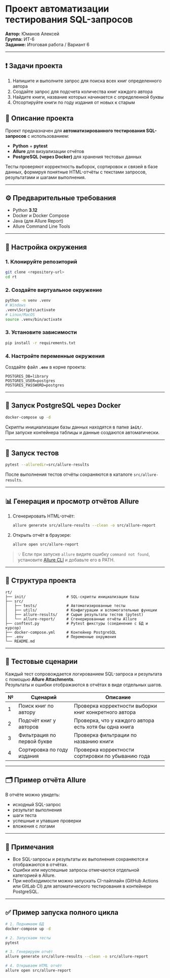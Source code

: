 # Проект автоматизации тестирования SQL-запросов  
**Автор:** Юманов Алексей  
**Группа:** ИТ-6  
**Задание:** Итоговая работа / Вариант 6

---
## ❗ Задачи проекта
1. Напишите и выполните запрос для поиска всех книг определенного автора
2. Создайте запрос для подсчета количества книг каждого автора
3. Найдите книги, название которых начинается с определенной буквы
4. Отсортируйте книги по году издания от новых к старым


## 📘 Описание проекта

Проект предназначен для **автоматизированного тестирования SQL-запросов** с использованием:
- **Python** + **pytest**
- **Allure** для визуализации отчётов
- **PostgreSQL (через Docker)** для хранения тестовых данных

Тесты проверяют корректность выборок, сортировок и связей в базе данных, формируя понятные HTML-отчёты с текстами запросов, результатами и шагами выполнения.

---

## ⚙️ Предварительные требования

- Python **3.12**
- Docker и Docker Compose
- Java (для Allure Report)
- Allure Command Line Tools

---

## 🚀 Настройка окружения

### 1. Клонируйте репозиторий
```bash
git clone <repository-url>
cd rt
```

### 2. Создайте виртуальное окружение
```bash
python -m venv .venv
# Windows
.venv\Scripts\activate
# Linux/MacOS
source .venv/bin/activate
```

### 3. Установите зависимости
```bash
pip install -r requirements.txt
```

### 4. Настройте переменные окружения
Создайте файл **`.env`** в корне проекта:

```env
POSTGRES_DB=library
POSTGRES_USER=postgres
POSTGRES_PASSWORD=postgres
```

---

## 🐘 Запуск PostgreSQL через Docker

```bash
docker-compose up -d
```

Скрипты инициализации базы данных находятся в папке **`init/`**.  
При запуске контейнера таблицы и данные создаются автоматически.

---

## 🧪 Запуск тестов

```bash
pytest --alluredir=src/allure-results
```

После выполнения тестов отчёты сохраняются в каталоге `src/allure-results`.

---

## 📊 Генерация и просмотр отчётов Allure

1. Сгенерировать HTML-отчёт:
   ```bash
   allure generate src/allure-results --clean -o src/allure-report
   ```

2. Открыть отчёт в браузере:
   ```bash
   allure open src/allure-report
   ```

> 💡 Если при запуске `allure` видите ошибку `command not found`, установите [Allure CLI](https://allurereport.org/docs/install/) и добавьте его в PATH.

---

## 🧩 Структура проекта

```
rt/
├── init/                  # SQL-скрипты инициализации базы
├── src/
│   ├── tests/             # Автоматизированные тесты
│   ├── utils/             # Конфигурации и вспомогательные функции
│   ├── allure-results/    # Сырые результаты тестов (pytest)
│   └── allure-report/     # Сгенерированные отчёты Allure
├── conftest.py            # Pytest фикстуры (соединение с БД и курсор)
├── docker-compose.yml     # Контейнер PostgreSQL
├── .env                   # Переменные окружения
└── README.md
```

---

## 🧠 Тестовые сценарии

Каждый тест сопровождается логированием SQL-запроса и результата с помощью **Allure Attachments**.  
Результаты и ошибки отображаются в отчётах в виде отдельных шагов.

| № | Сценарий | Описание |
|---|-----------|----------|
| 1 | Поиск книг по автору | Проверка корректности выборки книг конкретного автора |
| 2 | Подсчёт книг у авторов | Проверка, что у каждого автора есть хотя бы одна книга |
| 3 | Фильтрация по первой букве | Проверка фильтрации по названию книги |
| 4 | Сортировка по году издания | Проверка корректности сортировки по убыванию года |

---

## 🗂️ Пример отчёта Allure

В отчёте можно увидеть:
- исходный SQL-запрос
- результат выполнения
- шаги теста
- успешные и упавшие проверки
- вложения с логами

---

## 🧾 Примечания

- Все SQL-запросы и результаты их выполнения сохраняются и отображаются в отчётах.
- Ошибки или неуспешные запросы отмечаются отдельной категорией в Allure.
- При необходимости можно запускать CI-пайплайн (GitHub Actions или GitLab CI) для автоматического тестирования в контейнере PostgreSQL.

---

## ✅ Пример запуска полного цикла

```bash
# 1. Поднимаем БД
docker-compose up -d

# 2. Запускаем тесты
pytest

# 3. Генерируем отчёт
allure generate src/allure-results --clean -o src/allure-report

# 4. Открываем HTML отчёт
allure open src/allure-report
```


